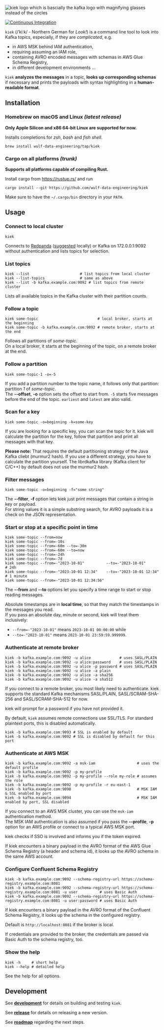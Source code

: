 ![kiek logo which is bascially the kafka logo with magnifying glasses instead of the circles](kiek.svg)

[![Continuous Integration](https://github.com/wulf-data-engineering/kiek/actions/workflows/main.yml/badge.svg)](https://github.com/wulf-data-engineering/kiek/actions/workflows/main.yml)

`kiek` (/ˈkiːk/ - Northern German for _Look!_) is a command line tool to look into Kafka topics, especially, if they are
_complicated_, e.g.

* in AWS MSK behind IAM authentication,
* requiring assuming an IAM role,
* containing AVRO encoded messages with schemas in AWS Glue Schema Registry,
* in different development environments ...

`kiek` **analyzes the messages** in a topic, **looks up corresponding schemas** if necessary and prints the payloads
with syntax highlighting in a **human-readable format**.

## Installation

### Homebrew on macOS and Linux *(latest release)*

**Only Apple Silicon and x86 64-bit Linux are supported for now.**

Installs completions for _zsh_, _bash_ and _fish shell_.

```shell
brew install wulf-data-engineering/tap/kiek
```

### Cargo on all platforms *(trunk)*

**Supports all platforms capable of compiling Rust.**

Install cargo from https://rustup.rs/ and run

```shell
cargo install --git https://github.com/wulf-data-engineering/kiek
```

Make sure to have the `~/.cargo/bin` directory in your `PATH`.

## Usage

### Connect to local cluster

```shell
kiek
```

Connects to [Redpanda](https://www.redpanda.com) ([suggested](docker-compose.yml) locally) or Kafka on 172.0.0.1:9092
without authentication and lists topics for selection.

### List topics

```shell
kiek --list                       # list topics from local cluster
kiek --list-topics                # same as above
kiek --list -b kafka.example.com:9092 # list topics from remote cluster
```

Lists all available topics in the Kafka cluster with their partition counts.

### Follow a topic

```shell
kiek some-topic                           # local broker, starts at the beginning
kiek some-topic -b kafka.example.com:9092 # remote broker, starts at the end
```

Follows all partitions of _some-topic_.  
On a local broker, it starts at the beginning of the topic, on a remote broker at the end.

### Follow a partition

```shell
kiek some-topic-1 -o=-5
```

If you add a partition number to the topic name, it follows only that partition: partition _1_ of _some-topic_.  
The **--offset**, **-o** option sets the offset to start from.
`-5` starts five messages before the end of the topic. `earliest` and `latest` are also valid.

### Scan for a key

```shell
kiek some-topic -o=beginning -k=some-key
```

If you are looking for a specific key, you can scan the topic for it.
kiek will calculate the partition for the key, follow that partition and print all messages with that key.

**Please note:** That requires the default partitioning strategy of the Java Kafka cliebt (murmur2 hash). If you use a
different strategy, you have to calculate the partition yourself. The librdkafka library (Kafka client for C/C++) by
default does not use the murmur2 hash.

### Filter messages

```shell
kiek some-topic -o=beginning -f="some string"
```
The **--filter**, **-f** option lets kiek just print messages that contain a string in key or payload.  
For string values it is a simple substring search, for AVRO payloads it is a check on the JSON representation.

### Start or stop at a specific point in time

```shell
kiek some-topic --from=now
kiek some-topic --from=-10s
kiek some-topic --from=-60m --to=-30m
kiek some-topic --from=-60m --to=now
kiek some-topic --from=-24h
kiek some-topic --from=-7d
kiek some-topic --from=-"2023-10-01"          --to=-"2023-10-01"       # 24h
kiek some-topic --from=-"2023-10-01 12:34"    --to=-"2023-10-01 12:34" # 1 minute
kiek some-topic --from=-"2023-10-01 12:34:56"
```

The **--from** and **--to** options let you specify a time range to start or stop reading messages.

Absolute timestamps are in **local time**, so that they match the timestamps in the messages you read.  
If you pass an absolute day, minute or second, kiek will treat them inclusively:

* `--from=-"2023-10-01"` means `2023-10-01 00:00:00` while
* `--to=-"2023-10-01"` means `2023-10-01 23:59:59.999999`.

### Authenticate at remote broker

```shell
kiek -b kafka.example.com:9092 -u alice             # uses SASL/PLAIN
kiek -b kafka.example.com:9092 -u alice:password    # uses SASL/PLAIN
kiek -b kafka.example.com:9092 -u alice -p password # uses SASL/PLAIN
kiek -b kafka.example.com:9092 -u alice -a plain
kiek -b kafka.example.com:9092 -u alice -a sha256
kiek -b kafka.example.com:9092 -u alice -a sha512
```

If you connect to a remote broker, you most likely need to authenticate.
kiek supports the standard Kafka mechanisms SASL/PLAIN, SASL/SCRAM-SHA-256 and SASL/SCRAM-SHA-512 for now.

kiek will prompt for a password if you have not provided it.

By default, `kiek` assumes remote connections use SSL/TLS. For standard plaintext ports, this is disabled automatically.

```shell
kiek -b kafka.example.com:9093 # SSL is enabled by default
kiek -b kafka.example.com:9092 # SSL is disabled by default for this port
```

### Authenticate at AWS MSK

```shell
kiek -b kafka.example.com:9092 -a msk-iam                   # uses the default profile
kiek -b kafka.example.com:9092 -p my-profile
kiek -b kafka.example.com:9092 -p my-profile --role my-role # assumes the role
kiek -b kafka.example.com:9092 -p my-profile -r eu-east-1
kiek -b kafka.example.com:9098                              # MSK IAM & SSL enabled by port
kiek -b kafka.example.com:9094                              # MSK IAM enabled by port, SSL disabled
```

If you connect to an AWS MSK cluster, you can use the `msk-iam` authentication method.  
The MSK IAM authentication is also assumed if you pass the **--profile**, **-p** option for an AWS profile or connect
to a typical AWS MSK port.

kiek checks if SSO is involved and informs you if the token expired.

If kiek encounters a binary payload in the AVRO format of the AWS Glue Schema Registry (a header and schema id), it
looks up the AVRO schema in the same AWS account.

### Configure Confluent Schema Registry

```shell
kiek -b kafka.example.com:9092 --schema-registry-url https://schema-registry.example.com:8081
kiek -b kafka.example.com:9092 --schema-registry-url https://schema-registry.example.com:8081 -u user          # uses Basic Auth
kiek -b kafka.example.com:9092 --schema-registry-url https://schema-registry.example.com:8081 -u user:password # uses Basic Auth
```

If kiek encounters a binary payload in the AVRO format of the Confluent Schema Registry, it looks up the schema in the
configured registry.

Default is `http://localhost:8081` if the broker is local.

If credentials are provided to the broker, the credentials are passed via Basic Auth to the schema registry, too.

### Show the help

```shell
kiek -h     # short help
kiek --help # detailed help
```

See the help for all options.

## Development

See **[development](docs/development.md)** for details on building and testing `kiek`.

See **[release](docs/release.md)** for details on releasing a new version.

See **[roadmap](docs/roadmap.md)** regarding the next steps.